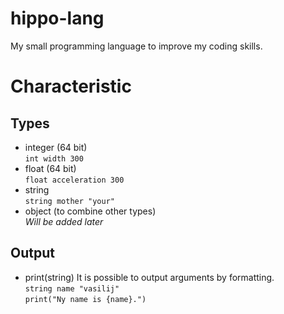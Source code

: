# hippo-lang
My small programming language to improve my coding skills.

# Characteristic
## Types
- integer (64 bit)  
`int width 300`
- float (64 bit)  
`float acceleration 300`
- string  
`string mother "your"`
- object (to combine other types)  
*Will be added later* 
## Output
- print(string) It is possible to output arguments by formatting.  
`string name "vasilij"`    
`print("Ny name is {name}.")`
